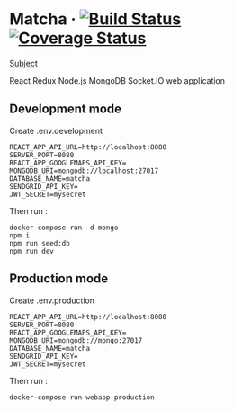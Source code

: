 # Matcha &middot; [![Build Status](https://travis-ci.com/sevngo/webapp.svg?branch=master)](https://travis-ci.com/sevngo/webapp) [![Coverage Status](https://coveralls.io/repos/github/sevngo/webapp/badge.svg?branch=master)](https://coveralls.io/github/sevngo/webapp?branch=master)

[Subject](https://github.com/sevngo/Matcha/blob/master/subject.pdf)

React Redux Node.js MongoDB Socket.IO web application

## Development mode

Create .env.development

```
REACT_APP_API_URL=http://localhost:8080
SERVER_PORT=8080
REACT_APP_GOOGLEMAPS_API_KEY=
MONGODB_URI=mongodb://localhost:27017
DATABASE_NAME=matcha
SENDGRID_API_KEY=
JWT_SECRET=mysecret
```

Then run :

```
docker-compose run -d mongo
npm i
npm run seed:db
npm run dev
```

## Production mode

Create .env.production

```
REACT_APP_API_URL=http://localhost:8080
SERVER_PORT=8080
REACT_APP_GOOGLEMAPS_API_KEY=
MONGODB_URI=mongodb://mongo:27017
DATABASE_NAME=matcha
SENDGRID_API_KEY=
JWT_SECRET=mysecret
```

Then run :

```
docker-compose run webapp-production
```
